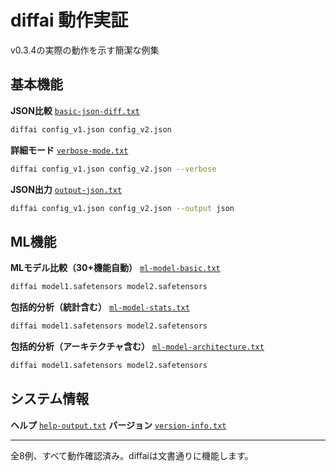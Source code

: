 # diffai 動作実証

v0.3.4の実際の動作を示す簡潔な例集

## 基本機能

**JSON比較** [`basic-json-diff.txt`](outputs/basic-json-diff.txt)
```bash
diffai config_v1.json config_v2.json
```

**詳細モード** [`verbose-mode.txt`](outputs/verbose-mode.txt) 
```bash
diffai config_v1.json config_v2.json --verbose
```

**JSON出力** [`output-json.txt`](outputs/output-json.txt)
```bash
diffai config_v1.json config_v2.json --output json
```

## ML機能

**MLモデル比較（30+機能自動）** [`ml-model-basic.txt`](outputs/ml-model-basic.txt)
```bash
diffai model1.safetensors model2.safetensors
```

**包括的分析（統計含む）** [`ml-model-stats.txt`](outputs/ml-model-stats.txt)
```bash
diffai model1.safetensors model2.safetensors
```

**包括的分析（アーキテクチャ含む）** [`ml-model-architecture.txt`](outputs/ml-model-architecture.txt)
```bash
diffai model1.safetensors model2.safetensors
```

## システム情報

**ヘルプ** [`help-output.txt`](outputs/help-output.txt)
**バージョン** [`version-info.txt`](outputs/version-info.txt)

---

全8例、すべて動作確認済み。diffaiは文書通りに機能します。